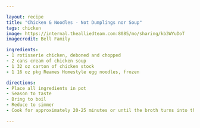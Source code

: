 ```yaml
---

layout: recipe
title: "Chicken & Noodles - Not Dumplings nor Soup"
tags: chicken
image: https://internal.thealliedteam.com:8085/mo/sharing/kb3WYuDoT
imagecredit: Bell Family

ingredients:
- 1 rotisserie chicken, deboned and chopped
- 2 cans cream of chicken soup
- 1 32 oz carton of chicken stock
- 1 16 oz pkg Reames Homestyle egg noodles, frozen

directions:
- Place all ingredients in pot
- Season to taste
- Bring to boil
- Reduce to simmer
- Cook for approximately 20-25 minutes or until the broth turns into the consistency of a gravy

---
```

